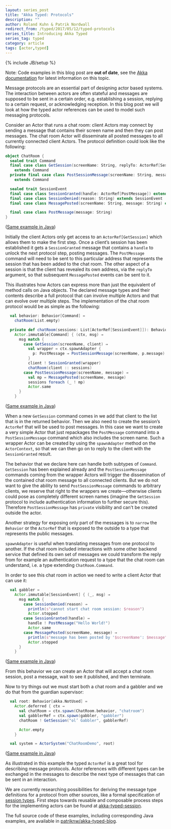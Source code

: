 ```yaml
---
layout: series_post
title: "Akka Typed: Protocols"
description: ""
author: Roland Kuhn & Patrik Nordwall 
redirect_from: /typed/2017/05/12/typed-protocols
series_title: Introducing Akka Typed
series_tag: typed
category: article
tags: [actor,typed]
---
```

{% include JB/setup %}

Note: Code examples in this blog post are **out of date**, see the [Akka documentation](https://doc.akka.io/docs/akka/current/typed/actors.html#a-more-complex-example) for latest information on this topic.

Message protocols are an essential part of designing actor based systems. The interaction between actors are often stateful and messages are supposed to be sent in a certain order, e.g. establishing a session, replying to a certain request, or acknowledging reception. In this blog post we will look at how the typed actor references can be used to model such messaging protocols.

Consider an Actor that runs a chat room: client Actors may connect by sending a message that contains their screen name and then they can post messages. The chat room Actor will disseminate all posted messages to all currently connected client Actors. The protocol definition could look like the following:

```scala
object ChatRoom {
  sealed trait Command
  final case class GetSession(screenName: String, replyTo: ActorRef[SessionEvent])
    extends Command
  private final case class PostSessionMessage(screenName: String, message: String)
    extends Command

  sealed trait SessionEvent
  final case class SessionGranted(handle: ActorRef[PostMessage]) extends SessionEvent
  final case class SessionDenied(reason: String) extends SessionEvent
  final case class MessagePosted(screenName: String, message: String) extends SessionEvent

  final case class PostMessage(message: String)
}
```

([Same example in Java](https://github.com/patriknw/akka-typed-blog/blob/master/src/main/java/blog/typed/javadsl/ChatRoom.java))

Initially the client Actors only get access to an `ActorRef[GetSession]` which allows them to make the first step. Once a client’s session has been established it gets a `SessionGranted` message that contains a `handle` to unlock the next protocol step, posting messages. The `PostMessage` command will need to be sent to this particular address that represents the session that has been added to the chat room. The other aspect of a session is that the client has revealed its own address, via the `replyTo` argument, so that subsequent `MessagePosted` events can be sent to it.

This illustrates how Actors can express more than just the equivalent of method calls on Java objects. The declared message types and their contents describe a full protocol that can involve multiple Actors and that can evolve over multiple steps. The implementation of the chat room protocol would be as simple as the following:

```scala
  val behavior: Behavior[Command] =
    chatRoom(List.empty)

  private def chatRoom(sessions: List[ActorRef[SessionEvent]]): Behavior[Command] =
    Actor.immutable[Command] { (ctx, msg) ⇒
      msg match {
        case GetSession(screenName, client) ⇒
          val wrapper = ctx.spawnAdapter {
            p: PostMessage ⇒ PostSessionMessage(screenName, p.message)
          }
          client ! SessionGranted(wrapper)
          chatRoom(client :: sessions)
        case PostSessionMessage(screenName, message) ⇒
          val mp = MessagePosted(screenName, message)
          sessions foreach (_ ! mp)
          Actor.same
      }
    }
```

([Same example in Java](https://github.com/patriknw/akka-typed-blog/blob/master/src/main/java/blog/typed/javadsl/ChatRoom.java))

When a new `GetSession` command comes in we add that client to the list that is in the returned behavior. Then we also need to create the session’s `ActorRef` that will be used to post messages. In this case we want to create a very simple Actor that just repackages the `PostMessage` command into a `PostSessionMessage` command which also includes the screen name. Such a wrapper Actor can be created by using the `spawnAdapter` method on the `ActorContext`, so that we can then go on to reply to the client with the `SessionGranted` result.

The behavior that we declare here can handle both subtypes of `Command`. `GetSession` has been explained already and the `PostSessionMessage` commands coming from the wrapper Actors will trigger the dissemination of the contained chat room message to all connected clients. But we do not want to give the ability to send `PostSessionMessage` commands to arbitrary clients, we reserve that right to the wrappers we create—otherwise clients could pose as completely different screen names (imagine the `GetSession` protocol to include authentication information to further secure this). Therefore `PostSessionMessage` has ``private`` visibility and can't be created outside the actor.

Another strategy for exposing only part of the messages is to `narrow` the `Behavior` or the `ActorRef` that is exposed to the outside to a type that represents the public messages.

`spawnAdapter` is useful when translating messages from one protocol to another. If the chat room included interactions with some other backend service that defined its own set of messages we could transform the reply from for example an authentication request to a type that the chat room can understand, i.e. a type extending `ChatRoom.Command`.

In order to see this chat room in action we need to write a client Actor that can use it:

```scala
  val gabbler =
    Actor.immutable[SessionEvent] { (_, msg) ⇒
      msg match {
        case SessionDenied(reason) ⇒
          println(s"cannot start chat room session: $reason")
          Actor.stopped
        case SessionGranted(handle) ⇒
          handle ! PostMessage("Hello World!")
          Actor.same
        case MessagePosted(screenName, message) ⇒
          println(s"message has been posted by '$screenName': $message")
          Actor.stopped
      }
    }
```

([Same example in Java](https://github.com/patriknw/akka-typed-blog/blob/master/src/main/java/blog/typed/javadsl/Gabbler.java))

From this behavior we can create an Actor that will accept a chat room session, post a message, wait to see it published, and then terminate.

Now to try things out we must start both a chat room and a gabbler and we do that from the guardian supervisor:

```scala
  val root: Behavior[akka.NotUsed] =
    Actor.deferred { ctx ⇒
      val chatRoom = ctx.spawn(ChatRoom.behavior, "chatroom")
      val gabblerRef = ctx.spawn(gabbler, "gabbler")
      chatRoom ! GetSession("ol’ Gabbler", gabblerRef)

      Actor.empty
    }

  val system = ActorSystem("ChatRoomDemo", root)
```
([Same example in Java](https://github.com/patriknw/akka-typed-blog/blob/master/src/main/java/blog/typed/javadsl/ChatRoomApp.java))

As illustrated in this example the typed `ActorRef` is a great tool for describing message protocols. Actor references with different types can be exchanged in the messages to describe the next type of messages that can be sent in an interaction.

We are currently researching possibilities for deriving the message type definitions for a protocol from other sources, like a formal specification of [session types](http://groups.inf.ed.ac.uk/abcd/). First steps towards reusable and composable process steps for the implementing actors can be found at [akka-typed-session](https://github.com/rkuhn/akka-typed-session).

The full source code of these examples, including corresponding Java examples, are available in [patriknw/akka-typed-blog](https://github.com/patriknw/akka-typed-blog).

